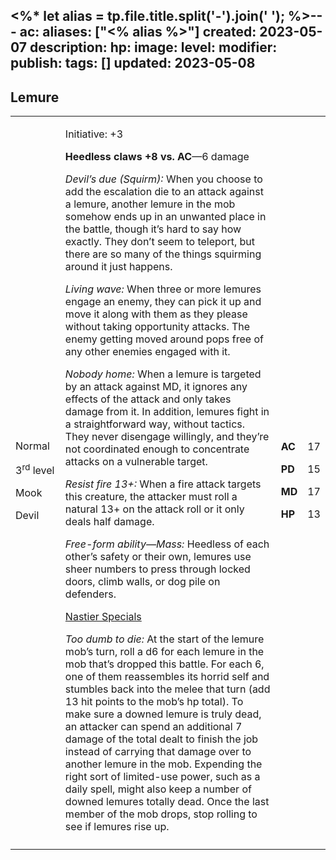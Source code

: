 <%* let alias = tp.file.title.split('-').join(' '); %>---
ac: 
aliases: ["<% alias %>"]
created: 2023-05-07
description: 
hp: 
image: 
level: 
modifier: 
publish: 
tags: []
updated: 2023-05-08
---

## Lemure

<table>
<colgroup>
<col style="width: 16%" />
<col style="width: 72%" />
<col style="width: 5%" />
<col style="width: 5%" />
</colgroup>
<tbody>
<tr class="odd">
<td><p>Normal</p>
<p>3<sup>rd</sup> level</p>
<p>Mook</p>
<p>Devil</p></td>
<td><p>Initiative: +3</p>
<p><strong>Heedless claws +8 vs. AC</strong>—6 damage</p>
<p><em>Devil’s due (Squirm):</em> When you choose to add the escalation
die to an attack against a lemure, another lemure in the mob somehow
ends up in an unwanted place in the battle, though it’s hard to say how
exactly. They don’t seem to teleport, but there are so many of the
things squirming around it just happens.</p>
<p><em>Living wave:</em> When three or more lemures engage an enemy,
they can pick it up and move it along with them as they please without
taking opportunity attacks. The enemy getting moved around pops free of
any other enemies engaged with it.</p>
<p><em>Nobody home:</em> When a lemure is targeted by an attack against
MD, it ignores any effects of the attack and only takes damage from it.
In addition, lemures fight in a straightforward way, without tactics.
They never disengage willingly, and they’re not coordinated enough to
concentrate attacks on a vulnerable target.</p>
<p><em>Resist fire 13+:</em> When a fire attack targets this creature,
the attacker must roll a natural 13+ on the attack roll or it only deals
half damage.</p>
<p><em>Free-form ability—Mass:</em> Heedless of each other’s safety or
their own, lemures use sheer numbers to press through locked doors,
climb walls, or dog pile on defenders.</p>
<p><u>Nastier Specials</u></p>
<p><em>Too dumb to die:</em> At the start of the lemure mob’s turn, roll
a d6 for each lemure in the mob that’s dropped this battle. For each 6,
one of them reassembles its horrid self and stumbles back into the melee
that turn (add 13 hit points to the mob’s hp total). To make sure a
downed lemure is truly dead, an attacker can spend an additional 7
damage of the total dealt to finish the job instead of carrying that
damage over to another lemure in the mob. Expending the right sort of
limited-use power, such as a daily spell, might also keep a number of
downed lemures totally dead. Once the last member of the mob drops, stop
rolling to see if lemures rise up.</p></td>
<td><p><strong>AC</strong></p>
<p><strong>PD</strong></p>
<p><strong>MD</strong></p>
<p><strong>HP</strong></p></td>
<td><p>17</p>
<p>15</p>
<p>17</p>
<p>13</p></td>
</tr>
<tr class="even">
<td></td>
<td></td>
<td></td>
<td></td>
</tr>
</tbody>
</table>
